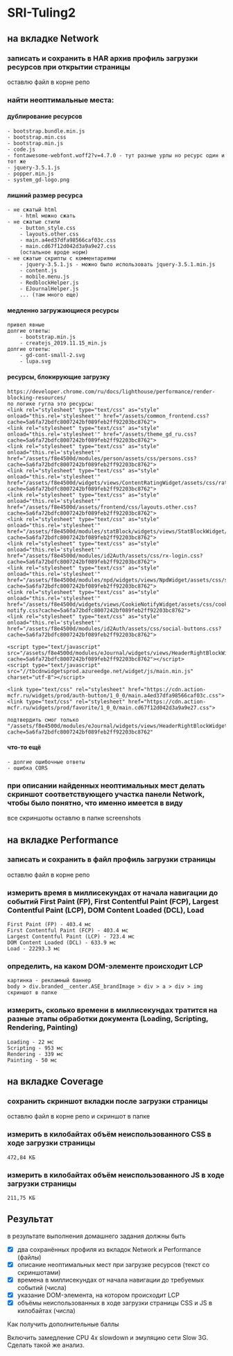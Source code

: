 # SRI-Tuling2

## на вкладке Network  
### записать и сохранить в HAR архив профиль загрузки ресурсов при открытии страницы  
оставлю файл в корне репо
### найти неоптимальные места:
#### дублирование ресурсов  
```
- bootstrap.bundle.min.js
- bootstrap.min.css
- bootstrap.min.js
- code.js
- fontawesome-webfont.woff2?v=4.7.0 - тут разные урлы но ресурс один и тот же
- jquery-3.5.1.js
- popper.min.js
- system_gd-logo.png
```
#### лишний размер ресурса  
```
- не сжатый html
    - html можно сжать
- не сжатые стили
    - button_style.css
    - layouts.other.css
    - main.a4ed37dfa98566caf03c.css
    - main.cd67f12d042d3a9a9e27.css
    (остальное вроде норм)
- не сжатые скрипты с комментариями
    - jquery-3.5.1.js - можно было использовать jquery-3.5.1.min.js
    - content.js
    - mobile.menu.js
    - RedblockHelper.js
    - EJournalHelper.js
    ... (там много еще)
```
#### медленно загружающиеся ресурсы
```
привел явные
долгие ответы:
    - bootstrap.min.js
    - createjs_2019.11.15_min.js
долгие ответы:
    - gd-cont-small-2.svg
    - lupa.svg
```
#### ресурсы, блокирующие загрузку
```
https://developer.chrome.com/ru/docs/lighthouse/performance/render-blocking-resources/
по логике гугла это ресурсы:
<link rel="stylesheet" type="text/css" as="style" onload="this.rel='stylesheet'" href="/assets/common_frontend.css?cache=5a6fa72bdfc8007242bf089feb2ff92203bc8762">
<link rel="stylesheet" type="text/css" as="style" onload="this.rel='stylesheet'" href="/assets/theme_gd_ru.css?cache=5a6fa72bdfc8007242bf089feb2ff92203bc8762">
<link rel="stylesheet" type="text/css" as="style" onload="this.rel='stylesheet'" href="/assets/f8e4500d/modules/person/assets/css/persons.css?cache=5a6fa72bdfc8007242bf089feb2ff92203bc8762">
<link rel="stylesheet" type="text/css" as="style" onload="this.rel='stylesheet'" href="/assets/f8e4500d/widgets/views/ContentRatingWidget/assets/css/rating.css?cache=5a6fa72bdfc8007242bf089feb2ff92203bc8762">
<link rel="stylesheet" type="text/css" as="style" onload="this.rel='stylesheet'" href="/assets/f8e4500d/assets/frontend/css/layouts.other.css?cache=5a6fa72bdfc8007242bf089feb2ff92203bc8762">
<link rel="stylesheet" type="text/css" as="style" onload="this.rel='stylesheet'" href="/assets/f8e4500d/modules/statBlock/widgets/views/StatBlockWidget/assets/css/statblock.css?cache=5a6fa72bdfc8007242bf089feb2ff92203bc8762">
<link rel="stylesheet" type="text/css" as="style" onload="this.rel='stylesheet'" href="/assets/f8e4500d/modules/id2Auth/assets/css/rx-login.css?cache=5a6fa72bdfc8007242bf089feb2ff92203bc8762">
<link rel="stylesheet" type="text/css" as="style" onload="this.rel='stylesheet'" href="/assets/f8e4500d/modules/npd/widgets/views/NpdWidget/assets/css/styles.css?cache=5a6fa72bdfc8007242bf089feb2ff92203bc8762">
<link rel="stylesheet" type="text/css" as="style" onload="this.rel='stylesheet'" href="/assets/f8e4500d/widgets/views/CookieNotifyWidget/assets/css/cookie-notify.css?cache=5a6fa72bdfc8007242bf089feb2ff92203bc8762">
<link rel="stylesheet" type="text/css" as="style" onload="this.rel='stylesheet'" href="/assets/f8e4500d/modules/id2Auth/assets/css/social-buttons.css?cache=5a6fa72bdfc8007242bf089feb2ff92203bc8762">

<script type="text/javascript" src="/assets/f8e4500d/modules/eJournal/widgets/views/HeaderRightBlockWidget/assets/js/view.js?cache=5a6fa72bdfc8007242bf089feb2ff92203bc8762"></script>
<script type="text/javascript" src="//tbcdnwidgetsprod.azureedge.net/widget/js/main.min.js" charset="utf-8"></script>

<link type="text/css" rel="stylesheet" href="https://cdn.action-mcfr.ru/widgets/prod/auth-button/1_0_0/main.a4ed37dfa98566caf03c.css">
<link type="text/css" rel="stylesheet" href="https://cdn.action-mcfr.ru/widgets/prod/favorite/1_0_0/main.cd67f12d042d3a9a9e27.css">

подтвердить смог только "/assets/f8e4500d/modules/eJournal/widgets/views/HeaderRightBlockWidget/assets/js/view.js?cache=5a6fa72bdfc8007242bf089feb2ff92203bc8762"
```
#### что-то ещё
```
- долгие ошибочные ответы
- ошибка CORS
```
### при описании найденных неоптимальных мест делать скриншот соответствующего участка панели Network, чтобы было понятно, что именно имеется в виду
все скриншоты оставлю в папке screenshots


## на вкладке Performance
### записать и сохранить в файл профиль загрузки страницы
оставлю файл в корне репо
### измерить время в миллисекундах от начала навигации до событий First Paint (FP), First Contentful Paint (FCP), Largest Contentful Paint (LCP), DOM Content Loaded (DCL), Load
```
First Paint (FP) - 403.4 мс
First Contentful Paint (FCP) - 403.4 мс
Largest Contentful Paint (LCP) - 723.4 мс
DOM Content Loaded (DCL) - 633.9 мс
Load - 22293.3 мс
```
### определить, на каком DOM-элементе происходит LCP
```
картинка - рекламный баннер
body > div.branded__center.ASE_brandImage > div > a > div > img
скриншот в папке
```
### измерить, сколько времени в миллисекундах тратится на разные этапы обработки документа (Loading, Scripting, Rendering, Painting)
```
Loading - 22 мс
Scripting - 953 мс
Rendering - 339 мс
Painting - 50 мс
```


## на вкладке Coverage
### сохранить скриншот вкладки после загрузки страницы
оставлю файл в корне репо и скриншот в папке
### измерить в килобайтах объём неиспользованного CSS в ходе загрузки страницы
```
472,84 КБ
```
### измерить в килобайтах объём неиспользованного JS в ходе загрузки страницы
```
211,75 КБ
```

## Результат
в результате выполнения домашнего задания должны быть  
- [x] два сохранённых профиля из вкладок Network и Performance (файлы)
- [x] описание неоптимальных мест при загрузке ресурсов (текст со скриншотами)
- [x] времена в миллисекундах от начала навигации до требуемых событий (числа)
- [x] указание DOM-элемента, на котором происходит LCP
- [x] объёмы неиспользованных в ходе загрузки страницы CSS и JS в килобайтах (числа)
  
Как получить дополнительные баллы  
  
Включить замедление CPU 4x slowdown и эмуляцию сети Slow 3G. Сделать такой же анализ.  

